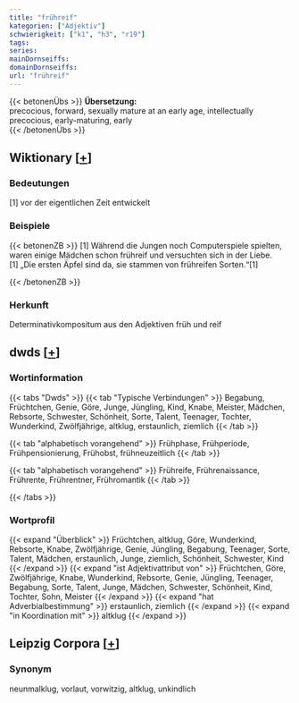 ```yaml
---
title: "frühreif"
kategorien: ["Adjektiv"]
schwierigkeit: ["k1", "h3", "r19"]
tags:
series:
mainDornseiffs:
domainDornseiffs:
url: "frühreif"
---
```


{{< betonenÜbs >}}
**Übersetzung:**  
precocious, forward, sexually mature at an early age, intellectually precocious, early-maturing, early  
{{< /betonenÜbs >}}

## Wiktionary [[+](https://de.wiktionary.org/wiki/frühreif)]

### Bedeutungen
[1] vor der eigentlichen Zeit entwickelt  

### Beispiele
{{< betonenZB >}}
[1] Während die Jungen noch Computerspiele spielten, waren einige Mädchen schon frühreif und versuchten sich in der Liebe.  
[1] „Die ersten Äpfel sind da, sie stammen von frühreifen Sorten.“[1]  

{{< /betonenZB >}}
### Herkunft
Determinativkompositum aus den Adjektiven früh und reif  



## dwds [[+](https://www.dwds.de/wb/frühreif)]

### Wortinformation
{{< tabs "Dwds" >}}
{{< tab "Typische Verbindungen" >}}
Begabung, Früchtchen, Genie, Göre, Junge, Jüngling, Kind, Knabe, Meister, Mädchen, Rebsorte, Schwester, Schönheit, Sorte, Talent, Teenager, Tochter, Wunderkind, Zwölfjährige, altklug, erstaunlich, ziemlich
{{< /tab >}}

{{< tab "alphabetisch vorangehend" >}}
Frühphase, Frühperiode, Frühpensionierung, Frühobst, frühneuzeitlich
{{< /tab >}}

{{< tab "alphabetisch vorangehend" >}}
Frühreife, Frührenaissance, Frührente, Frührentner, Frühromantik
{{< /tab >}}

{{< /tabs >}}

### Wortprofil
{{< expand "Überblick" >}} Früchtchen, altklug, Göre, Wunderkind, Rebsorte, Knabe, Zwölfjährige, Genie, Jüngling, Begabung, Teenager, Sorte, Talent, Mädchen, erstaunlich, Junge, ziemlich, Schönheit, Schwester, Kind {{< /expand >}}
{{< expand "ist Adjektivattribut von" >}} Früchtchen, Göre, Zwölfjährige, Knabe, Wunderkind, Rebsorte, Genie, Jüngling, Teenager, Begabung, Sorte, Talent, Junge, Mädchen, Schwester, Schönheit, Kind, Tochter, Sohn, Meister {{< /expand >}}
{{< expand "hat Adverbialbestimmung" >}} erstaunlich, ziemlich {{< /expand >}}
{{< expand "in Koordination mit" >}} altklug {{< /expand >}}

## Leipzig Corpora [[+](https://corpora.uni-leipzig.de/en/res?word=frühreif&corpusId=deu_newscrawl-public_2018)]


### Synonym
neunmalklug, vorlaut, vorwitzig, altklug, unkindlich

